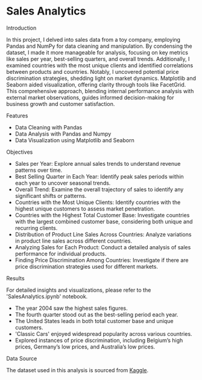 # Sales Analytics

Introduction

In this project, I delved into sales data from a toy company, employing Pandas and NumPy for data cleaning and manipulation. By condensing the dataset, I made it more manageable for analysis, focusing on key metrics like sales per year, best-selling quarters, and overall trends. Additionally, I examined countries with the most unique clients and identified correlations between products and countries. Notably, I uncovered potential price discrimination strategies, shedding light on market dynamics. Matplotlib and Seaborn aided visualization, offering clarity through tools like FacetGrid. This comprehensive approach, blending internal performance analysis with external market observations, guides informed decision-making for business growth and customer satisfaction.

Features

- Data Cleaning with Pandas
- Data Analysis with Pandas and Numpy
- Data Visualization using Matplotlib and Seaborn

Objectives

- Sales per Year: Explore annual sales trends to understand revenue patterns over time.
- Best Selling Quarter in Each Year: Identify peak sales periods within each year to uncover seasonal trends.
- Overall Trend: Examine the overall trajectory of sales to identify any significant shifts or patterns.
- Countries with the Most Unique Clients: Identify countries with the highest unique customers to assess market penetration.
- Countries with the Highest Total Customer Base: Investigate countries with the largest combined customer base, considering both unique and recurring clients.
- Distribution of Product Line Sales Across Countries: Analyze variations in product line sales across different countries.
- Analyzing Sales for Each Product: Conduct a detailed analysis of sales performance for individual products.
- Finding Price Discrimination Among Countries: Investigate if there are price discrimination strategies used for different markets.   

Results

For detailed insights and visualizations, please refer to the 'SalesAnalytics.ipynb' notebook.

- The year 2004 saw the highest sales figures.
- The fourth quarter stood out as the best-selling period each year.
- The United States leads in both total customer base and unique customers.
- 'Classic Cars' enjoyed widespread popularity across various countries.
- Explored instances of price discrimination, including Belgium’s high prices, Germany’s low prices, and Australia’s low prices.

Data Source

The dataset used in this analysis is sourced from [Kaggle](https://www.kaggle.com/datasets/kyanyoga/sample-sales-data).
